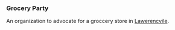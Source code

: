### Grocery Party

An organization to advocate for a groccery store in [Lawerencvile](https://en.wikipedia.org/wiki/Lawrenceville_(Pittsburgh)).
